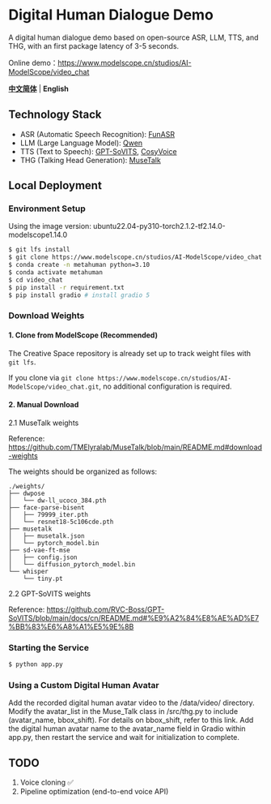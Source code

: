 # Digital Human Dialogue Demo
A digital human dialogue demo based on open-source ASR, LLM, TTS, and THG, with an first package latency of 3-5 seconds.

Online demo：https://www.modelscope.cn/studios/AI-ModelScope/video_chat

[**中文简体**](../README.md) | **English**

## Technology Stack
* ASR (Automatic Speech Recognition): [FunASR](https://github.com/modelscope/FunASR)
* LLM (Large Language Model): [Qwen](https://help.aliyun.com/zh/model-studio/developer-reference/use-qwen-by-calling-api)
* TTS (Text to Speech): [GPT-SoVITS](https://github.com/RVC-Boss/GPT-SoVITS), [CosyVoice](https://github.com/FunAudioLLM/CosyVoice)
* THG (Talking Head Generation): [MuseTalk](https://github.com/TMElyralab/MuseTalk/tree/main)

## Local Deployment
### Environment Setup
Using the image version: ubuntu22.04-py310-torch2.1.2-tf2.14.0-modelscope1.14.0

```bash
$ git lfs install
$ git clone https://www.modelscope.cn/studios/AI-ModelScope/video_chat.git
$ conda create -n metahuman python=3.10
$ conda activate metahuman
$ cd video_chat
$ pip install -r requirement.txt
$ pip install gradio # install gradio 5
```

### Download Weights
#### 1. Clone from ModelScope (Recommended)
   
The Creative Space repository is already set up to track weight files with `git lfs`. 

If you clone via `git clone https://www.modelscope.cn/studios/AI-ModelScope/video_chat.git`, no additional configuration is required.

#### 2. Manual Download
   
2.1 MuseTalk weights

Reference: https://github.com/TMElyralab/MuseTalk/blob/main/README.md#download-weights

The weights should be organized as follows:
```plaintext
./weights/
├── dwpose
│   └── dw-ll_ucoco_384.pth
├── face-parse-bisent
│   ├── 79999_iter.pth
│   └── resnet18-5c106cde.pth
├── musetalk
│   ├── musetalk.json
│   └── pytorch_model.bin
├── sd-vae-ft-mse
│   ├── config.json
│   └── diffusion_pytorch_model.bin
└── whisper
    └── tiny.pt
```

2.2 GPT-SoVITS weights

Reference: https://github.com/RVC-Boss/GPT-SoVITS/blob/main/docs/cn/README.md#%E9%A2%84%E8%AE%AD%E7%BB%83%E6%A8%A1%E5%9E%8B

### Starting the Service
```bash
$ python app.py
```

### Using a Custom Digital Human Avatar
Add the recorded digital human avatar video to the /data/video/ directory.
Modify the avatar_list in the Muse_Talk class in /src/thg.py to include (avatar_name, bbox_shift). For details on bbox_shift, refer to this link.
Add the digital human avatar name to the avatar_name field in Gradio within app.py, then restart the service and wait for initialization to complete.

## TODO
1. Voice cloning ✅
2. Pipeline optimization (end-to-end voice API)